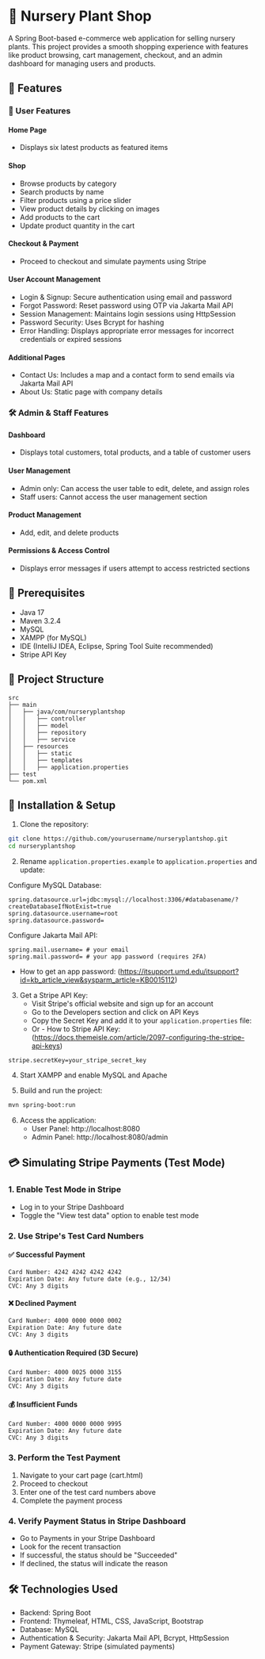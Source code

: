 # 🌱 Nursery Plant Shop

A Spring Boot-based e-commerce web application for selling nursery plants. This project provides a smooth shopping experience with features like product browsing, cart management, checkout, and an admin dashboard for managing users and products.

## 🚀 Features

### 🌿 User Features

#### Home Page
- Displays six latest products as featured items

#### Shop
- Browse products by category
- Search products by name
- Filter products using a price slider
- View product details by clicking on images
- Add products to the cart
- Update product quantity in the cart

#### Checkout & Payment
- Proceed to checkout and simulate payments using Stripe

#### User Account Management
- Login & Signup: Secure authentication using email and password
- Forgot Password: Reset password using OTP via Jakarta Mail API
- Session Management: Maintains login sessions using HttpSession
- Password Security: Uses Bcrypt for hashing
- Error Handling: Displays appropriate error messages for incorrect credentials or expired sessions

#### Additional Pages
- Contact Us: Includes a map and a contact form to send emails via Jakarta Mail API
- About Us: Static page with company details

### 🛠️ Admin & Staff Features

#### Dashboard
- Displays total customers, total products, and a table of customer users

#### User Management
- Admin only: Can access the user table to edit, delete, and assign roles
- Staff users: Cannot access the user management section

#### Product Management
- Add, edit, and delete products

#### Permissions & Access Control
- Displays error messages if users attempt to access restricted sections

## 🛑 Prerequisites

- Java 17
- Maven 3.2.4
- MySQL
- XAMPP (for MySQL)
- IDE (IntelliJ IDEA, Eclipse, Spring Tool Suite recommended)
- Stripe API Key

## 📂 Project Structure

```
src  
├── main  
│   ├── java/com/nurseryplantshop  
│   │   ├── controller  
│   │   ├── model  
│   │   ├── repository  
│   │   ├── service  
│   ├── resources  
│   │   ├── static  
│   │   ├── templates  
│   │   ├── application.properties  
├── test  
└── pom.xml
```

## 💾 Installation & Setup

1. Clone the repository:
```bash
git clone https://github.com/yourusername/nurseryplantshop.git
cd nurseryplantshop
```

2. Rename `application.properties.example` to `application.properties` and update:

Configure MySQL Database:
```properties
spring.datasource.url=jdbc:mysql://localhost:3306/#databasename/?createDatabaseIfNotExist=true
spring.datasource.username=root
spring.datasource.password=
```

Configure Jakarta Mail API:
```properties
spring.mail.username= # your email
spring.mail.password= # your app password (requires 2FA)
```
- How to get an app password: (https://itsupport.umd.edu/itsupport?id=kb_article_view&sysparm_article=KB0015112)

3. Get a Stripe API Key:
   - Visit Stripe's official website and sign up for an account
   - Go to the Developers section and click on API Keys
   - Copy the Secret Key and add it to your `application.properties` file:
   - Or - How to Stripe API Key: (https://docs.themeisle.com/article/2097-configuring-the-stripe-api-keys)
```properties
stripe.secretKey=your_stripe_secret_key
```

4. Start XAMPP and enable MySQL and Apache

5. Build and run the project:
```bash
mvn spring-boot:run
```

6. Access the application:
   - User Panel: http://localhost:8080
   - Admin Panel: http://localhost:8080/admin

## 💳 Simulating Stripe Payments (Test Mode)

### 1. Enable Test Mode in Stripe
- Log in to your Stripe Dashboard
- Toggle the "View test data" option to enable test mode

### 2. Use Stripe's Test Card Numbers

#### ✅ Successful Payment
```plaintext
Card Number: 4242 4242 4242 4242
Expiration Date: Any future date (e.g., 12/34)
CVC: Any 3 digits
```

#### ❌ Declined Payment
```plaintext
Card Number: 4000 0000 0000 0002
Expiration Date: Any future date
CVC: Any 3 digits
```

#### 🔒 Authentication Required (3D Secure)
```plaintext
Card Number: 4000 0025 0000 3155
Expiration Date: Any future date
CVC: Any 3 digits
```

#### 💰 Insufficient Funds
```plaintext
Card Number: 4000 0000 0000 9995
Expiration Date: Any future date
CVC: Any 3 digits
```

### 3. Perform the Test Payment
1. Navigate to your cart page (cart.html)
2. Proceed to checkout
3. Enter one of the test card numbers above
4. Complete the payment process

### 4. Verify Payment Status in Stripe Dashboard
- Go to Payments in your Stripe Dashboard
- Look for the recent transaction
- If successful, the status should be "Succeeded"
- If declined, the status will indicate the reason

## 🛠️ Technologies Used

- Backend: Spring Boot
- Frontend: Thymeleaf, HTML, CSS, JavaScript, Bootstrap
- Database: MySQL
- Authentication & Security: Jakarta Mail API, Bcrypt, HttpSession
- Payment Gateway: Stripe (simulated payments)
